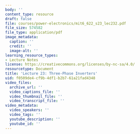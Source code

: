 ```yaml
---
body: ''
content_type: resource
draft: false
file: courses/power-electronics/mit6_622_s23_lec232.pdf
file_size: 574582
file_type: application/pdf
image_metadata:
  caption: ''
  credit: ''
  image-alt: ''
learning_resource_types:
- Lecture Notes
license: https://creativecommons.org/licenses/by-nc-sa/4.0/
resourcetype: Document
title: 'Lecture 23: Three-Phase Inverters'
uid: f0509de4-cf9b-4df1-b2b7-61a21fad4348
video_files:
  archive_url: ''
  video_captions_file: ''
  video_thumbnail_file: ''
  video_transcript_file: ''
video_metadata:
  video_speakers: ''
  video_tags: ''
  youtube_description: ''
  youtube_id: ''
---
```

